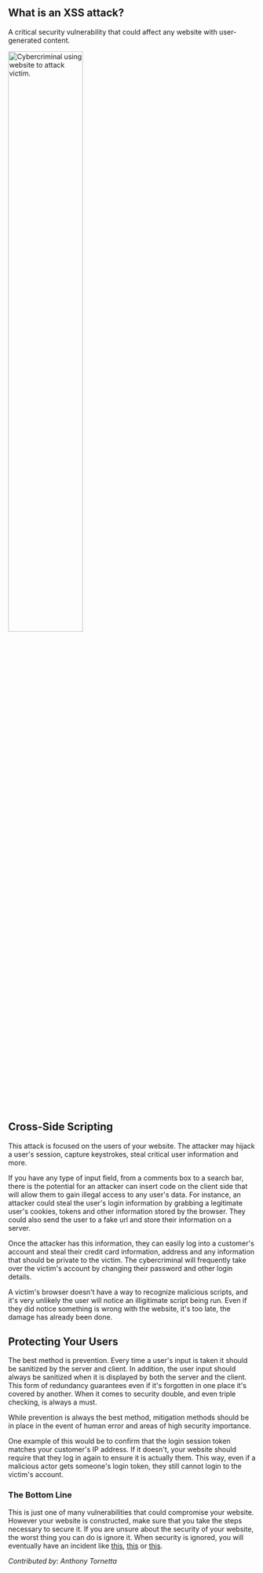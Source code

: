 ## What is an XSS attack?

A critical security vulnerability that could affect any website with user-generated content.

<img width="55%" height="auto" src="/assets/images/blog/2023/july/xssblog.png" alt="Cybercriminal using website to attack victim." >

## Cross-Side Scripting

This attack is focused on the users of your website. The attacker may hijack a user's session, capture keystrokes, steal critical user information and more.

If you have any type of input field, from a comments box to a search bar, there is the potential for an attacker can insert code on the client side that will allow them to gain illegal access to any user's data. For instance, an attacker could steal the user's login information by grabbing a legitimate user's cookies, tokens and other information stored by the browser. They could also send the user to a fake url and store their information on a server.

Once the attacker has this information, they can easily log into a customer's account and steal their credit card information, address and any information that should be private to the victim. The cybercriminal will frequently take over the victim's account by changing their password and other login details.

A victim's browser doesn't have a way to recognize malicious scripts, and it's very unlikely the user will notice an illigitimate script being run. Even if they did notice something is wrong with the website, it's too late, the damage has already been done.

## Protecting Your Users

The best method is prevention. Every time a user's input is taken it should be sanitized by the server and client. In addition, the user input should always be sanitized when it is displayed by both the server and the client. This form of redundancy guarantees even if it's forgotten in one place it's covered by another. When it comes to security double, and even triple checking, is always a must.

While prevention is always the best method, mitigation methods should be in place in the event of human error and areas of high security importance.

One example of this would be to confirm that the login session token matches your customer's IP address. If it doesn't, your website should require that they log in again to ensure it is actually them. This way, even if a malicious actor gets someone's login token, they still cannot login to the victim's account.

### The Bottom Line

This is just one of many vulnerabilities that could compromise your website. However your website is constructed, make sure that you take the steps necessary to secure it. If you are unsure about the security of your website, the worst thing you can do is ignore it. When security is ignored, you will eventually have an incident like [this](https://www.techrepublic.com/article/british-airways-data-theft-demonstrates-need-for-cross-site-scripting-restrictions/), [this](https://infra.apache.org/blog/apache_org_04_09_2010) or [this](https://www.theguardian.com/technology/blog/2010/sep/21/twitter-hack-explained-xss-javascript).

_Contributed by: Anthony Tornetta_
